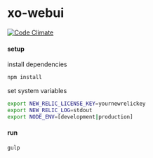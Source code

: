 # xo-webui

[![Code Climate](https://codeclimate.com/github/freeuni-sdp/xo-webui/badges/gpa.svg)](https://codeclimate.com/github/freeuni-sdp/xo-webui)

#### setup

install dependencies
```bash
npm install
```
set system variables
```bash
export NEW_RELIC_LICENSE_KEY=yournewrelickey
export NEW_RELIC_LOG=stdout
export NODE_ENV=[development|production]
```
#### run
```bash
gulp
```
